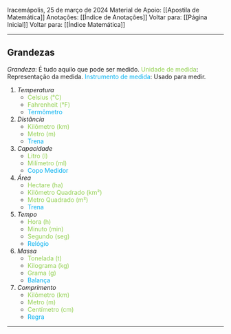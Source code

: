 Iracemápolis, 25 de março de 2024
Material de Apoio: [[Apostila de Matemática]]
Anotações: [[Índice de Anotações]]
Voltar para: [[Página Inicial]]
Voltar para: [[Índice Matemática]]
___________________
## Grandezas
*Grandeza*: É tudo aquilo que pode ser medido.
 <span style="color:#92d050">Unidade de medida</span>: Representação da medida.
 <span style="color:#00b0f0">Instrumento de medida</span>: Usado para medir.
1. *Temperatura*                   
	- <span style="color:#92d050">Celsius (°C)</span>
	- <span style="color:#92d050">Fahrenheit (°F)</span>
	- <span style="color:#00b0f0">Termômetro </span>
2. *Distância*
	- <span style="color:#92d050">Kilômetro (km)</span>
	- <span style="color:#92d050">Metro (m)</span>
	- <span style="color:#00b0f0">Trena</span>
1. *Capacidade*
	- <span style="color:#92d050">Litro (l)</span>
	- <span style="color:#92d050">Milímetro (ml)</span>
	- <span style="color:#00b0f0">Copo Medidor</span>
1. *Área*
	- <span style="color:#92d050">Hectare (ha)</span>
	- <span style="color:#92d050">Kilômetro Quadrado (km²)</span>
	- <span style="color:#92d050">Metro Quadrado (m²)</span>
	- <span style="color:#00b0f0">Trena</span>
1. *Tempo*
	- <span style="color:#92d050">Hora (h)</span>
	- <span style="color:#92d050">Minuto (min)</span>
	- <span style="color:#92d050">Segundo (seg)</span>
	- <span style="color:#00b0f0">Relógio</span>
1. *Massa*
	- <span style="color:#92d050">Tonelada (t)</span>
	- <span style="color:#92d050">Kilograma (kg)</span>
	- <span style="color:#92d050">Grama (g)</span>
	- <span style="color:#00b0f0">Balança</span>
1. *Comprimento*
	- <span style="color:#92d050">Kilômetro (km)</span>
	- <span style="color:#92d050">Metro (m)</span>
	- <span style="color:#92d050">Centímetro (cm)</span>
	- <span style="color:#00b0f0">Regra</span>



------
<a target="_blank">
<img src=" https://youtu.be/lqszGaOY-mo?list=PLGyv8aUrOlzDO7N9Crq3tkgLVPNcqUQDs" 
alt=""  />
</a>

